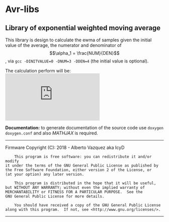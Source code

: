 # Avr-libs
## Library of exponential weighted moving average

This library is design to calculate the ewma of samples given the initial value of the average, the numerator and denominator of $$\alpha_1 = \frac{NUM}{DEN}$$, via `gcc -DINITVALUE=0 -DNUM=3 -DDEN=4` (the initial value is optional).

The calculation perform will be: ![equation](http://www.sciweavers.org/tex2img.php?eq=%24%24y_k%20%3D%20%5Calpha_1%20y_%7Bk-1%7D%20%2B%20%5Calpha_2%20x_k%2C%20where%20%5C%3B%20%5Calpha_2%20%3D%201%20-%20%5Cfrac%7BNUM%7D%7BDEN%7D%24%24&bc=White&fc=Black&im=jpg&fs=12&ff=arev&edit=0) 

__Documentation:__ to generate documentation of the source code use `doxygen doxygen.conf` and also *MATHJAX* is required.

****************************************************************************
Firmware Copyright (C):
    2018 - Alberto Vazquez aka IcyD

        This program is free software: you can redistribute it and/or modify
    it under the terms of the GNU General Public License as published by
    the Free Software Foundation, either version 2 of the License, or
    (at your option) any later version.

        This program is distributed in the hope that it will be useful,
    but WITHOUT ANY WARRANTY; without even the implied warranty of
    MERCHANTABILITY or FITNESS FOR A PARTICULAR PURPOSE.  See the
    GNU General Public License for more details.

        You should have received a copy of the GNU General Public License
    along with this program.  If not, see <http://www.gnu.org/licenses/>.

****************************************************************************
